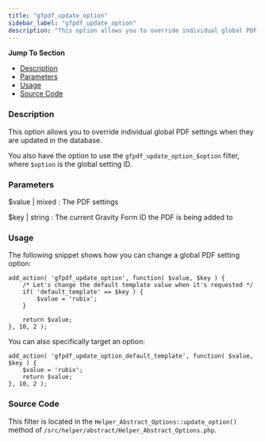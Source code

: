 ```yaml
---
title: "gfpdf_update_option"
sidebar_label: "gfpdf_update_option"
description: "This option allows you to override individual global PDF settings when they are updated in the database. "
---
```


**Jump To Section**

* [Description](#description)
* [Parameters](#parameters)
* [Usage](#usage)
* [Source Code](#source-code)

### Description 

This option allows you to override individual global PDF settings when they are updated in the database. 

You also have the option to use the `gfpdf_update_option_$option` filter, where `$option` is the global setting ID.

### Parameters 

$value | mixed
:    The PDF settings

$key | string
:    The current Gravity Form ID the PDF is being added to

### Usage 

The following snippet shows how you can change a global PDF setting option:

```.language-php
add_action( 'gfpdf_update_option', function( $value, $key ) {
	/* Let's change the default template value when it's requested */
	if( 'default_template' == $key ) {
		$value = 'rubix';
	}

	return $value;
}, 10, 2 );
```


You can also specifically target an option: 

```.language-php
add_action( 'gfpdf_update_option_default_template', function( $value, $key ) {
	$value = 'rubix';
	return $value;
}, 10, 2 );
```

### Source Code 

This filter is located in the `Helper_Abstract_Options::update_option()` method of `/src/helper/abstract/Helper_Abstract_Options.php`.